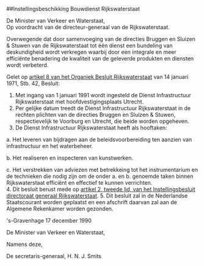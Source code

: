 <meta http-equiv='Content-Type' content='text/html; charset=utf-8' />

##Instellingsbeschikking Bouwdienst Rijkswaterstaat

De Minister van Verkeer en Waterstaat,  
Op voordracht van de directeur-generaal van de Rijkswaterstaat.

Overwegende dat door samenvoeging van de directies Bruggen en Sluizen & Stuwen van de Rijkswaterstaat tot één dienst een bundeling van deskundigheid wordt verkregen waarbij door een integrale en meer efficiënte benadering de kwaliteit van de geleverde produkten en diensten wordt verbeterd.

Gelet op [artikel 8 van het Organiek Besluit Rijkswaterstaat](../../../../../AMvB/organiek/besluit/rijkswaterstaat/BWBR0002743/README.md) van 14 januari 1971, Stb. 42,
Besluit:    
1. Met ingang van 1 januari 1991 wordt ingesteld de Dienst Infrastructuur Rijkswaterstaat met hoofdvestigingsplaats Utrecht.
2. Per gelijke datum treedt de Dienst Infrastructuur Rijkswaterstaat in de rechten plichten van de directies Bruggen en Sluizen & Stuwen, respectievelijk te Voorburg en Utrecht, die beide worden opgeheven.
3. De Dienst Infrastructuur Rijkswaterstaat heeft als hooftaken:  

a. Het leveren van bijdragen aan de beleidsvoorbereiding ten aanzien van infrastructuur en het waterbeheer. 

b. Het realiseren en inspecteren van kunstwerken. 

c. Het verstrekken van adviezen met betrekkeing tot het instrumentarium en de technieken die nodig zijn om de onder a. en b. genoemde taken binnen Rijkswaterstaat efficiënt en effectief te kunnen verrichten.  
4.  Dit besluit berust mede op [artikel 2, tweede lid, van het Instellingsbesluit directoraat generaal Rijkswaterstaat](../../../../../ministeriele-regeling/instellingsbesluit/directoraat-generaal/rijkswaterstaat/BWBR0026953/README.md). 
5. Dit besluit zal in de Nederlandse Staatscourant worden geplaatst en een afschrift daarvan zal aan de Algemene Rekenkamer worden gezonden.    

's-Gravenhage 
17 december 1990    

De 
Minister van Verkeer en Waterstaat, 

Namens deze,

De 
secretaris-generaal, 
H. N. J. Smits    
